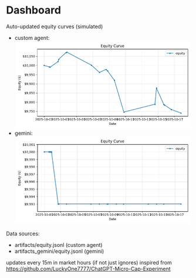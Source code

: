 # Dashboard

Auto-updated equity curves (simulated)

- custom agent: ![Equity Curve](artifacts/equity.png?v=eff6897)
- gemini: ![Equity Curve (Gemini)](artifacts_gemini/equity.png?v=eff6897)

Data sources:
- artifacts/equity.jsonl (custom agent)
- artifacts_gemini/equity.jsonl (gemini)

updates every 15m in market hours (if not just ignores)
inspired from https://github.com/LuckyOne7777/ChatGPT-Micro-Cap-Experiment